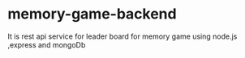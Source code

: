 # memory-game-backend

It is rest api service for leader board for memory game using node.js ,express and mongoDb

